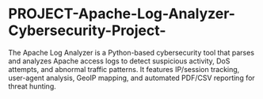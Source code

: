 # PROJECT-Apache-Log-Analyzer-Cybersecurity-Project-
The Apache Log Analyzer is a Python-based cybersecurity tool that parses and analyzes Apache access logs to detect suspicious activity, DoS attempts, and abnormal traffic patterns. It features IP/session tracking, user-agent analysis, GeoIP mapping, and automated PDF/CSV reporting for threat hunting.
